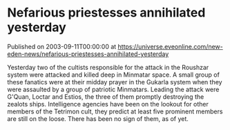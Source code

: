 # Nefarious priestesses annihilated yesterday
Published on 2003-09-11T00:00:00 at https://universe.eveonline.com/new-eden-news/nefarious-priestesses-annihilated-yesterday

Yesterday two of the cultists responsible for the attack in the Roushzar system were attacked and killed deep in Minmatar space. A small group of these fanatics were at their midday prayer in the Gukarla system when they were assaulted by a group of patriotic Minmatars. Leading the attack were G'Quan, Loctar and Estios, the three of them promptly destroying the zealots ships. Intelligence agencies have been on the lookout for other members of the Tetrimon cult, they predict at least five prominent members are still on the loose. There has been no sign of them, as of yet.
